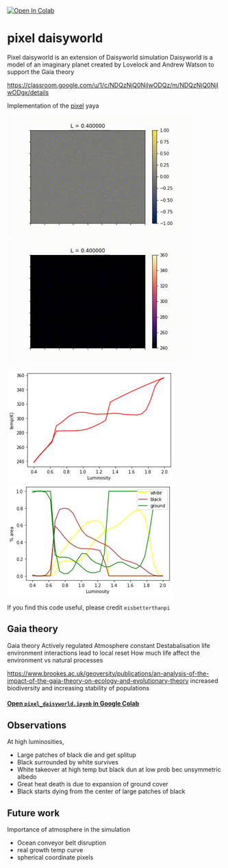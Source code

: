 
[![Open In Colab](https://colab.research.google.com/assets/colab-badge.svg)](https://colab.research.google.com/github/eisbetterthanpi/python/pixel_daisyworld/blob/master/pixel_daisyworld.ipynb)

# pixel daisyworld
Pixel daisyworld is an extension of Daisyworld simulation
Daisyworld is a model of an imaginary planet created by Lovelock and Andrew Watson to support the Gaia theory

https://classroom.google.com/u/1/c/NDQzNjQ0NjIwODQz/m/NDQzNjQ0NjIwODgx/details

Implementation of the [pixel][website] yaya

<p align="center">
<!-- <img width="90%" src="https://imgur.com/gO1rvEn.gif"> -->
</p>

![Alt Text](data/Awb400.gif)
![Alt Text](data/Tl400.gif)

![Alt Text](data/area.png)
![Alt Text](data/temp.png)

If you find this code useful, please credit `eisbetterthanpi`

[website]: https://github.com/eisbetterthanpi


## Gaia theory
Gaia theory
Actively regulated
Atmosphere constant
Destabalisation life environment interactions lead to local reset
How much life affect the environment vs natural processes

https://www.brookes.ac.uk/geoversity/publications/an-analysis-of-the-impact-of-the-gaia-theory-on-ecology-and-evolutionary-theory
increased biodiversity and increasing stability of populations

#### [Open `pixel_daisyworld.ipynb` in Google Colab](pixel_daisyworld.ipynb)


## Observations
At high luminosities,
- Large patches of black die and get splitup
- Black surrounded by white survives
- White takeover at high temp	but black dun at low prob bec unsymmetric albedo
- Great heat death is due to expansion of ground cover
- Black starts dying from the center of large patches of black


## Future work
Importance of atmosphere in the simulation
- Ocean conveyor belt disruption
- real growth temp curve
- spherical coordinate pixels

